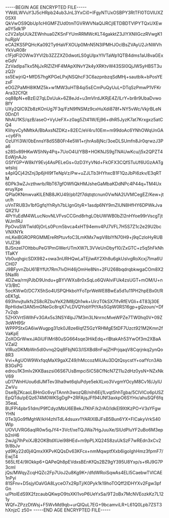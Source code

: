 -----BEGIN AGE ENCRYPTED FILE-----
YWdlLWVuY3J5cHRpb24ub3JnL3YxCi0+IFgyNTUxOSBPY3RtTFl0TGVIUXZ0SXll
QkVwOS9QbUp1cHlGMFZUd0tmTGVRWVNaQlJRCjlETDBDTVlPYTQxUXEwa0Y5dk1P
c2V2a1pUUkZEWnhua0ZKSnFYUmRRMWcKLT4gakktZ3JlYXNlIGczRVwgK1huRjpV
eCA2KS5PQHcKa092TytHaVFXOUp0MnN5N3lPMHJOclBsZVAyU2JrNWVhYkVuR08r
c1FjdFl2OWw3YVl2b3ZZZXZ0dwotLS0gUlpxYlVTaWp1QTB4dms1aU8vaGExeGdV
ZzVadlpaTkx5NjJxRlZIZHF4MApXINvY2k4yXRKtvW43SSI0QjJWSyHBST3uzQ2r
ss5EwjriQ+MfD57hgKPGeLPxjNSQhcF3C6azpnbzqSdMHj+sautblk+bPosYEzxF
eOGZPaMH8IKMZ5k+w1MW3uHTB4qi5sECmPuQyUuL+DTqSzPmwP1VFKrAra32CfQt
oq88pN+eBzEi27qLDxUuk+6Z8eJd+u3mVlrdJKRjE4Z/lLrY+br8r9UbaDvwoBfY
UXy2QIC9Zb8zKOnUg7F3q/FzN9fNSMz9cxHuXdi878f+NY5vWc/VkjrBLeN0DnD1
NhAU1KS/qzB/aseO+VyUeFX+z0ag5Zt41W/Ej96+dhR5JyzK7at7Krxgxz5atCQ4
KlihyvCyNMtkA/BbAxsNZDKz+82EC/eV4ru10Em+m99doAc6YNhOWqUnGA+cy6Fh
OzUlYi3W/0bEnnsY8dS5B0Fr4e5W1+rjhrAs8jNc/3oeDLSUmfn8Jr0qrwzJ3Pa6
s28Sv89HKwWShNy4Pq+7UoO4U/YBB+HOKNJS9gTNAUwKcu/j5x2QPZT4EoWjnAJo
GSfYGP+W8kIY9Evj4AsPELeGs+0zD3YyVNd+FkOFX3CQfSTuUf6UGzAATgwtsloj
s4pIQCj42tZnj3p6jHI9fTeNpVz/Pw+uZJLTb3HYhxcB1F1QzJbPi6zkv/E3qRTM
6DPk3wZJvzthwrb/RbT67gfOWfiQkHMJsheGaMbaKDdNPc4P44q+TM4UxeruyXpe
QPla0KNmwvaKlLENB8JKU49/pb12f7dqtqtcnun0VwNA2UVMCegEZ/Kew+jtur/h
uVnTRUB3v1bfGgfqYhRyh7bLIgnGtyR+1asdp6NY9mZIUN8HfHY6DPWkJvaQX21U
4PrYuEdM4WLucNovNLVFvsCCGnd8rhgLObUWWB0bZl2nHYoe99rVscgTjtWJm1RJ
PpOvuSWTwld0jOrLs0Pcm5bvca4xHT94emv4PJ7VFL7H5S7Z1c2e29U2bcVNXNYk
mLKeiBGROPRGMMEreRtPtuvfoC3LmKMx7wpV8blYN70H9+j9qCzloHyRUBVIJZ36
BJSnzel7OltbbuPeG1PmGWerUTmXW7L3VVeUnDbyf10/ZxGTC+z5q5hFkNh1TaKY
Vb0uqhgicSDX982+owa3nURHQwLaTEjlwAY2Xh8u6gkUslvgRoXcxj7lma6UCH07
J9BFyvnZbU61BYfUt7Rm7IvDH46jOmHe8Nn+2FU268bqdrqbkwgaCOm8X25NaIRi
4DZwa/rmjPJbD9Undu+gBYVWXs8r0xSqLo6QVAlviFUk4zsUGT+mOM/U+nV3/BtC
5ocKWw0/DC7X5hSo4USPQHkboYFoTprWeWE8BwEa5d1u11PH2hpEBx0t/RoEK1gL
693hnvjtuIkfs2S8cRZbuYeX2lM8jQh1wk+UirzT0kSX7IfvRfEVGli+4T83j30E
RpHIidwI3AN5mGNeGc8rqX7vLDVQYobYPtYAs5GpW0RS16gp+gQzoun/+Df7v2qb
5ZHXVrt5WlhFv3GAx5s3NSY4IpJ7M3m3LNnrncMveWPZe7TW0hq0V+09Z3oWH9Sr
WPPPStxGA6iwWugpg31zk0J8ze6IqfZ5GzYRHMgE5tDF7Uzct921M2Kmn2fVaKpE
ZoXOGrWwxJA0iUFIMrl80uSG664sqe3HikEdq+rIBtakAh53YwOf3m2XBaAVZaI2
VIRuzDKMbWn5dI0vnq2Qq8FbjNG3/ISXBd8nFwjZHPrjqaqV8Cqrjnkq2ynQo8R3
Vvi+AgUOW9WxfqqMaX9gaXZ49/hMccozMiUAu3DQtQsycstY+oafYcn3AbB3GsPG
edrou1K3mIv2KKBaszsi06S67UsBmpci5IC58CfNcN7Z11u2dHz0ysN+NZxNkV69
uD17WnHUou6dIJMTev3Iha9wt6qIuPdye5ekXLvo3VvgmYOcyM8Cv16/JyIUZwVu
Dse8jZKcaoLBHnGc6vyiTAnnh3wozQB/nih6Eij1Lvqt5hhTgba/5CIVICo6pUSZ
EpQTdu/pEQz674M0WKSgDgP+2RFAjqJFf94UNf3axkpO6SYHx/ahuSQF6fq35eaL
BUFPi4pbr51dm/P9fCdyzMbU6EBekJ7KhF/k2rA0/ldkEl9XtKzPO+V3sYFgwYHN
0Te3jGo9fMghW/kH4zhITdL4dsuxv1YARlXlBJFsB5Bun6YX+FlCakyVrkS40Wlp
UOVUVRG6aqIR0w5qJY4+3Vcf/xeTQJWa7HgJuuXe/SlUdPIuYF2uBo6M3epb2nH6
2wJg7IhPxiXJB2OKBtdXUei98HEd+m9pPLXQ24S8zuUkSzF7wREdn3xCv29/8bJv
yd9Ky22d0j4QmxXKPvKQQsDv63KFcx+nmMqwptfXxb6igoIghHmz3fpmF7/EwjT4
565LfE4/9IOkkp6+QAPeQh8pEVdxsBEnKfQs2BZ9gY395U8Yxp/s+tRJ9G7P3cml
jQs/MWqyZcqHQZc2Fp7UoJ2u8Kg9K+/dfdWRoiSqwAs4ELI5CaebwTVlCAE1nPyi
81SFnv+D5sjylOaVGA8LyceO7x2RpTj/K0Pyk1k19hoTOQff2IDHYXv2Fgw3pfGn
u/PtolEdS9X2fzcaubQKwpO9tsXKl1voP6UeYxSa/9T2oBx7McNVEozkKz7L121y
WQf+ZPzzDtWsj+F5WvMd9qb+urQIQuL7EG+9bcamviLR+L61Q0Lpb7ZST3hXnjzC
z50=
-----END AGE ENCRYPTED FILE-----
